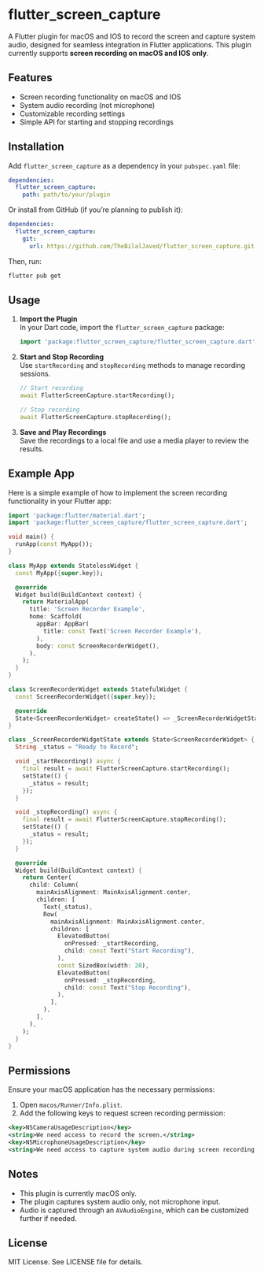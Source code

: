 # flutter_screen_capture

A Flutter plugin for macOS and IOS to record the screen and capture system audio, designed for seamless integration in Flutter applications. This plugin currently supports **screen recording on macOS and IOS only**.

## Features

- Screen recording functionality on macOS and IOS
- System audio recording (not microphone)
- Customizable recording settings
- Simple API for starting and stopping recordings

## Installation

Add `flutter_screen_capture` as a dependency in your `pubspec.yaml` file:

```yaml
dependencies:
  flutter_screen_capture:
    path: path/to/your/plugin
```

Or install from GitHub (if you’re planning to publish it):

```yaml
dependencies:
  flutter_screen_capture:
    git:
      url: https://github.com/TheBilalJaved/flutter_screen_capture.git
```

Then, run:

```bash
flutter pub get
```

## Usage

1. **Import the Plugin**  
   In your Dart code, import the `flutter_screen_capture` package:

   ```dart
   import 'package:flutter_screen_capture/flutter_screen_capture.dart';
   ```

2. **Start and Stop Recording**  
   Use `startRecording` and `stopRecording` methods to manage recording sessions.

   ```dart
   // Start recording
   await FlutterScreenCapture.startRecording();

   // Stop recording
   await FlutterScreenCapture.stopRecording();
   ```

3. **Save and Play Recordings**  
   Save the recordings to a local file and use a media player to review the results.

## Example App

Here is a simple example of how to implement the screen recording functionality in your Flutter app:

```dart
import 'package:flutter/material.dart';
import 'package:flutter_screen_capture/flutter_screen_capture.dart';

void main() {
  runApp(const MyApp());
}

class MyApp extends StatelessWidget {
  const MyApp({super.key});

  @override
  Widget build(BuildContext context) {
    return MaterialApp(
      title: 'Screen Recorder Example',
      home: Scaffold(
        appBar: AppBar(
          title: const Text('Screen Recorder Example'),
        ),
        body: const ScreenRecorderWidget(),
      ),
    );
  }
}

class ScreenRecorderWidget extends StatefulWidget {
  const ScreenRecorderWidget({super.key});

  @override
  State<ScreenRecorderWidget> createState() => _ScreenRecorderWidgetState();
}

class _ScreenRecorderWidgetState extends State<ScreenRecorderWidget> {
  String _status = "Ready to Record";

  void _startRecording() async {
    final result = await FlutterScreenCapture.startRecording();
    setState(() {
      _status = result;
    });
  }

  void _stopRecording() async {
    final result = await FlutterScreenCapture.stopRecording();
    setState(() {
      _status = result;
    });
  }

  @override
  Widget build(BuildContext context) {
    return Center(
      child: Column(
        mainAxisAlignment: MainAxisAlignment.center,
        children: [
          Text(_status),
          Row(
            mainAxisAlignment: MainAxisAlignment.center,
            children: [
              ElevatedButton(
                onPressed: _startRecording,
                child: const Text("Start Recording"),
              ),
              const SizedBox(width: 20),
              ElevatedButton(
                onPressed: _stopRecording,
                child: const Text("Stop Recording"),
              ),
            ],
          ),
        ],
      ),
    );
  }
}
```

## Permissions

Ensure your macOS application has the necessary permissions:

1. Open `macos/Runner/Info.plist`.
2. Add the following keys to request screen recording permission:

```xml
<key>NSCameraUsageDescription</key>
<string>We need access to record the screen.</string>
<key>NSMicrophoneUsageDescription</key>
<string>We need access to capture system audio during screen recording.</string>
```

## Notes

- This plugin is currently macOS only.
- The plugin captures system audio only, not microphone input.
- Audio is captured through an `AVAudioEngine`, which can be customized further if needed.

## License

MIT License. See LICENSE file for details.
